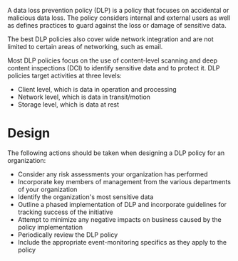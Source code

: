 A data loss prevention policy (DLP) is a policy that focuses on accidental or malicious data loss. The policy considers internal and external users as well as defines practices to guard against the loss or damage of sensitive data.

The best DLP policies also cover wide network integration and are not limited to certain areas of networking, such as email.

Most DLP policies focus on the use of content-level scanning and deep content inspections (DCI) to identify sensitive data and to protect it. DLP policies target activities at three levels:
- Client level, which is data in operation and processing
- Network level, which is data in transit/motion
- Storage level, which is data at rest

# Design
The following actions should be taken when designing a DLP policy for an organization:
- Consider any risk assessments your organization has performed
- Incorporate key members of management from the various departments of your organization
- Identify the organization's most sensitive data
- Outline a phased implementation of DLP and incorporate guidelines for tracking success of the initiative
- Attempt to minimize any negative impacts on business caused by the policy implementation
- Periodically review the DLP policy
- Include the appropriate event-monitoring specifics as they apply to the policy
